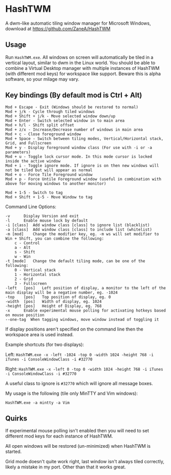 HashTWM
===

A dwm-like automatic tiling window manager for Microsoft Windows, download at https://github.com/ZaneA/HashTWM

Usage
---

Run `HashTWM.exe`.
All windows on screen will automatically be tiled in a vertical layout, similar to dwm in the Linux world.
You should be able to combine a Virtual Desktop manager with multiple instances of HashTWM (with different mod keys) for workspace like support.
Beware this is alpha software, so your milage may vary.

Key bindings (By default mod is Ctrl + Alt)
---

    Mod + Escape - Exit (Windows should be restored to normal)
    Mod + j/k - Cycle through tiled windows
    Mod + Shift + j/k - Move selected window down/up
    Mod + Enter - Switch selected window in to main area
    Mod + h/l - Shift split offset
    Mod + z/x - Increase/Decrease number of windows in main area
    Mod + c - Close foreground window
    Mod + Space - Switch between tiling modes, Vertical/Horizontal stack, Grid, and Fullscreen
    Mod + y - Display foreground window class (For use with -i or -a parameters)
    Mod + u - Toggle lock cursor mode. In this mode cursor is locked inside the active window
    Mod + i - Toggle ignore mode. If ignore is on then new windows will not be tiled but will appear as normal
    Mod + o - Force Tile Foreground window
    Mod + p - Force Untile Foreground window (useful in combination with above for moving windows to another monitor)

    Mod + 1-5 - Switch to tag
    Mod + Shift + 1-5 - Move Window to tag


Command Line Options:

    -v		Display Version and exit
    -l		Enable mouse lock by default
    -i [class]	Add window class [class] to ignore list (blacklist)
    -a [class]	Add window class [class] to include list (whitelist)
    -m [mod]	Change the modifier key, eg. -m ws will set modifier to Win + Shift, you can combine the following:
        c - Control
        a - Alt
        s - Shift
        w - Win
    -t [mode]	Change the default tiling mode, can be one of the following:
        0 - Vertical stack
        1 - Horizontal stack
        2 - Grid
        3 - Fullscreen
    -left	[pos]	Left position of display, a monitor to the left of the main display will be a negative number, eg. -1024
    -top 	[pos]	Top position of display, eg. 0
    -width	[pos]	Width of display, eg. 1024
    -height [pos]	Height of Display, eg. 768
    -x		Enable experimental mouse polling for activating hotkeys based on mouse position
    --one-tag  When tagging windows, move window instead of toggling it

If display positions aren't specified on the command line then the workspace area is used instead.


Example shortcuts (for two displays):

Left: `HashTWM.exe -x -left -1024 -top 0 -width 1024 -height 768 -i iTunes -i ConsoleWindowClass -i #32770`

Right: `HashTWM.exe -x -left 0 -top 0 -width 1024 -height 768 -i iTunes -i ConsoleWindowClass -i #32770`

A useful class to ignore is `#32770` which will ignore all message boxes.

My usage is the following (tile only MinTTY and Vim windows):

    HashTWM.exe -a mintty -a Vim


Quirks
---

If experimental mouse polling isn't enabled then you will need to set different mod keys for each instance of HashTWM.

All open windows will be restored (un-minimized) when HashTWM is started.

Grid mode doesn't quite work right, last window isn't always tiled correctly, likely a mistake in my port. Other than that it works great.
